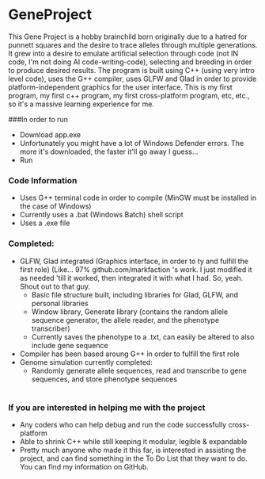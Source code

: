# GeneProject #

This Gene Project is a hobby brainchild born originally due to a hatred for punnett squares and the desire to trace alleles through multiple generations. It grew into a desire to emulate artificial selection through code (not IN code, I'm not doing AI code-writing-code), selecting and breeding in order to produce desired results. The program is built using C++ (using very intro level code), uses the G++ compiler, uses GLFW and Glad in order to provide platform-independent graphics for the user interface. This is my first program, my first c++ program, my first cross-platform program, etc, etc., so it's a massive learning experience for me.

###In order to run
 - Download app.exe
 - Unfortunately you might have a lot of Windows Defender errors. The more it's downloaded, the faster it'll go away I guess...
 - Run

### Code Information
- Uses G++ terminal code in order to compile (MinGW must be installed in the case of Windows)
- Currently uses a .bat (Windows Batch) shell script
- Uses a .exe file

### Completed:
- GLFW, Glad integrated (Graphics interface, in order to ty and fulfill the first role) (Like... 97% github.com/markfaction 's work. I just modified it as needed 'till it worked, then integrated it with what I had. So, yeah. Shout out to that guy.
  - Basic file structure built, including libraries for Glad, GLFW, and personal libraries
  - Window library, Generate library (contains the random allele sequence generator, the allele reader, and the phenotype transcriber)
  - Currently saves the phenotype to a .txt, can easily be altered to also include gene sequence
- Compiler has been based aroung G++ in order to fulfill the first role
- Genome simulation currently completed:
  - Randomly generate allele sequences, read and transcribe to gene sequences, and store phenotype sequences

#

### If you are interested in helping me with the project
- Any coders who can help debug and run the code successfully cross-platform
- Able to shrink C++ while still keeping it modular, legible & expandable
- Pretty much anyone who made it this far, is interested in assisting the project, and can find something in the To Do List that they want to do.
You can find my information on GitHub. 
